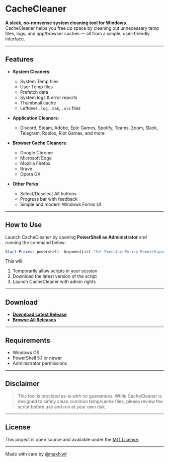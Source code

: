 # CacheCleaner

**A sleek, no-nonsense system cleaning tool for Windows.**  
CacheCleaner helps you free up space by cleaning out unnecessary temp files, logs, and app/browser caches — all from a simple, user-friendly interface.

---

## Features

- **System Cleaners**:
  - System Temp files
  - User Temp files
  - Prefetch data
  - System logs & error reports
  - Thumbnail cache
  - Leftover `.log`, `.bak`, `.old` files

- **Application Cleaners**:
  - Discord, Steam, Adobe, Epic Games, Spotify, Teams, Zoom, Slack, Telegram, Roblox, Riot Games, and more

- **Browser Cache Cleaners**:
  - Google Chrome
  - Microsoft Edge
  - Mozilla Firefox
  - Brave
  - Opera GX

- **Other Perks**:
  - Select/Deselect All buttons
  - Progress bar with feedback
  - Simple and modern Windows Forms UI

---

## How to Use

Launch CacheCleaner by opening **PowerShell as Administrator** and running the command below:

```powershell
Start-Process powershell -ArgumentList "Set-ExecutionPolicy RemoteSigned -Scope Process -Force; Invoke-WebRequest -Uri 'https://raw.githubusercontent.com/makhlwf/cache_cleaner/refs/heads/main/cache_cleaner_by_makhlwf.ps1' -OutFile 'cache_cleaner.ps1'; .\cache_cleaner.ps1" -Verb RunAs
```

This will:

1. Temporarily allow scripts in your session  
2. Download the latest version of the script  
3. Launch CacheCleaner with admin rights

---

## Download

- [**Download Latest Release**](https://github.com/makhlwf/cache_cleaner/releases/latest)  
- [**Browse All Releases**](https://github.com/makhlwf/cache_cleaner/releases)

---

## Requirements

- Windows OS  
- PowerShell 5.1 or newer  
- Administrator permissions  

---

## Disclaimer

> This tool is provided as-is with no guarantees. While CacheCleaner is designed to safely clean common temp/cache files, please review the script before use and run at your own risk.

---

## License

This project is open source and available under the [MIT License](LICENSE).

---

Made with care by [@makhlwf](https://github.com/makhlwf)
